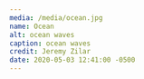 ```yaml
---
media: /media/ocean.jpg
name: Ocean
alt: ocean waves
caption: ocean waves
credit: Jeremy Zilar
date: 2020-05-03 12:41:00 -0500
---
```

